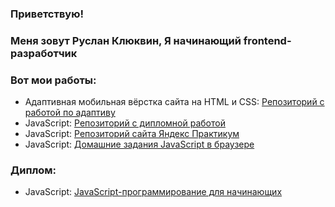  ###    Приветствую!
###  Меня зовут Руслан Клюквин, Я начинающий frontend-разработчик
### Вот мои работы: 

-  Адаптивная мобильная вёрстка сайта на HTML и CSS: [Репозиторий с работой по адаптиву](https://github.com/RuslanKlukvin/MQ-Diploma)
-  JavaScript: [Репозиторий с дипломной работой](https://github.com/RuslanKlukvin/js-cp-diploma-edited)
-  JavaScript: [Репозиторий сайта Яндекс Практикум ](https://github.com/RuslanKlukvin/Procrastinate)
-  JavaScript: [Домашние задания JavaScript в браузере](https://github.com/RuslanKlukvin/bhj-homeworks)

### Диплом:

-  JavaScript: [JavaScript-программирование для начинающих](https://github.com/RuslanKlukvin/RuslanKlukvin/blob/main/certificate.pdf)
